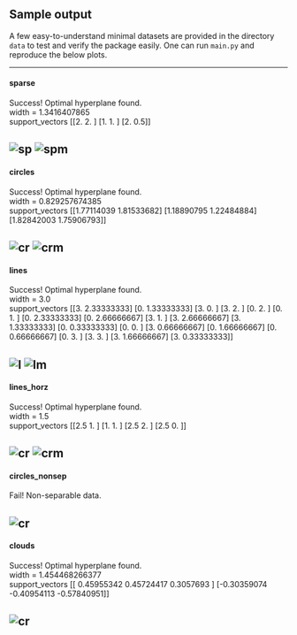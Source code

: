 ## Sample output
A few easy-to-understand minimal datasets are provided in the directory `data` to test and verify the package easily. One can run `main.py` and reproduce the below plots. 
***

#### sparse 

Success! Optimal hyperplane found.  
width = 1.3416407865  
support_vectors [[2.  2. ]
 [1.  1. ]
 [2.  0.5]]
 
![sp](doc/fig/sparse.png) ![spm](doc/fig/sparse_margin.png)
 ---
 
#### circles  
Success! Optimal hyperplane found.  
width = 0.829257674385  
support_vectors [[1.77114039 1.81533682]
 [1.18890795 1.22484884]
 [1.82842003 1.75906793]]
 
![cr](doc/fig/circles.png) ![crm](doc/fig/circles_margin.png)
---

#### lines  
Success! Optimal hyperplane found.  
width = 3.0  
support_vectors [[3.         2.33333333]
 [0.         1.33333333]
 [3.         0.        ]
 [3.         2.        ]
 [0.         2.        ]
 [0.         1.        ]
 [0.         2.33333333]
 [0.         2.66666667]
 [3.         1.        ]
 [3.         2.66666667]
 [3.         1.33333333]
 [0.         0.33333333]
 [0.         0.        ]
 [3.         0.66666667]
 [0.         1.66666667]
 [0.         0.66666667]
 [0.         3.        ]
 [3.         3.        ]
 [3.         1.66666667]
 [3.         0.33333333]]
 
![l](doc/fig/lines.png) ![lm](doc/fig/lines_margin.png)
---

#### lines_horz  
Success! Optimal hyperplane found.  
width = 1.5  
support_vectors [[2.5 1. ]
 [1.  1. ]
 [2.5 2. ]
 [2.5 0. ]]
 
![cr](doc/fig/lines_horz.png) ![crm](doc/fig/lines_horz_margin.png)
---

#### circles_nonsep

Fail! Non-separable data.
 
![cr](doc/fig/circles_nonsep.png)
---

#### clouds 
Success! Optimal hyperplane found.  
width = 1.454468266377  
support_vectors [[ 0.45955342  0.45724417  0.3057693 ]
 [-0.30359074 -0.40954113 -0.57840951]]
 
![cr](doc/fig/cloud.png)
---

